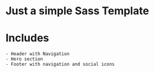 # Just a simple Sass Template

# Includes

    - Header with Navigation
    - Hero section
    - Footer with navigation and social icons
